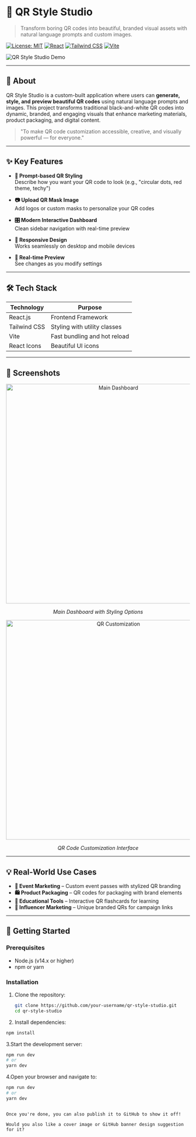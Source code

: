 # 🚀 QR Style Studio

> Transform boring QR codes into beautiful, branded visual assets with natural language prompts and custom images.

[![License: MIT](https://img.shields.io/badge/License-MIT-blue.svg)](https://opensource.org/licenses/MIT)
[![React](https://img.shields.io/badge/React-v18.2.0-blue)](https://reactjs.org/)
[![Tailwind CSS](https://img.shields.io/badge/Tailwind_CSS-v3.3.3-38B2AC)](https://tailwindcss.com/)
[![Vite](https://img.shields.io/badge/Vite-v4.4.9-646CFF)](https://vitejs.dev/)

![QR Style Studio Demo](./assets/qr-style-demo.png)

---

## 🎯 About

QR Style Studio is a custom-built application where users can **generate, style, and preview beautiful QR codes** using natural language prompts and images. This project transforms traditional black-and-white QR codes into dynamic, branded, and engaging visuals that enhance marketing materials, product packaging, and digital content.

> "To make QR code customization accessible, creative, and visually powerful — for everyone."

---

## ✨ Key Features

- **🎨 Prompt-based QR Styling**  
  Describe how you want your QR code to look (e.g., "circular dots, red theme, techy")

- **📷 Upload QR Mask Image**  
  Add logos or custom masks to personalize your QR codes

- **🎛️ Modern Interactive Dashboard**  
  Clean sidebar navigation with real-time preview

- **📱 Responsive Design**  
  Works seamlessly on desktop and mobile devices

- **🔄 Real-time Preview**  
  See changes as you modify settings

---

## 🛠️ Tech Stack

| Technology   | Purpose                      |
|--------------|------------------------------|
| React.js     | Frontend Framework           |
| Tailwind CSS | Styling with utility classes |
| Vite         | Fast bundling and hot reload |
| React Icons  | Beautiful UI icons           |

---

## 📸 Screenshots

<div align="center">
  <img src="![image](https://github.com/user-attachments/assets/0444b73e-54aa-445d-a1df-dc1e0e2f4cc9)
" alt="Main Dashboard" width="600"/>
  <p><em>Main Dashboard with Styling Options</em></p>
  
  <img src="./assets/qr-customization.png" alt="QR Customization" width="600"/>
  <p><em>QR Code Customization Interface</em></p>
</div>

---

## 💡 Real-World Use Cases

- **🎫 Event Marketing** – Custom event passes with stylized QR branding  
- **🛍️ Product Packaging** – QR codes for packaging with brand elements  
- **🏫 Educational Tools** – Interactive QR flashcards for learning  
- **📣 Influencer Marketing** – Unique branded QRs for campaign links  

---

## 🚀 Getting Started

### Prerequisites

- Node.js (v14.x or higher)
- npm or yarn

### Installation

1. Clone the repository:
   ```bash
   git clone https://github.com/your-username/qr-style-studio.git
   cd qr-style-studio
   ```
2. Install dependencies:
 ```bash
npm install
```
3.Start the development server:
```bash
npm run dev
# or
yarn dev
```
4.Open your browser and navigate to:
```bash
npm run dev
# or
yarn dev
```
```vbnet

Once you're done, you can also publish it to GitHub to show it off!

Would you also like a cover image or GitHub banner design suggestion for it?
```
